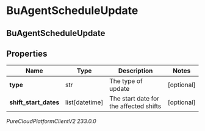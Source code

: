 # BuAgentScheduleUpdate

## BuAgentScheduleUpdate

## Properties

|Name | Type | Description | Notes|
|------------ | ------------- | ------------- | -------------|
| **type** | str | The type of update | [optional] |
| **shift_start_dates** | list[datetime] | The start date for the affected shifts | [optional] |



_PureCloudPlatformClientV2 233.0.0_
